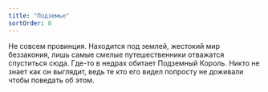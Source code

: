 ```yaml
---
title: "Подземье"
sortOrder: 8
---
```


Не совсем провинция. Находится
под землей, жестокий мир
беззакония, лишь самые смелые
путешественники отважатся
спуститься сюда. Где-то в недрах
обитает Подземный Король. Никто
не знает как он выглядит, ведь те
кто его видел попросту не
доживали чтобы поведать об этом. 